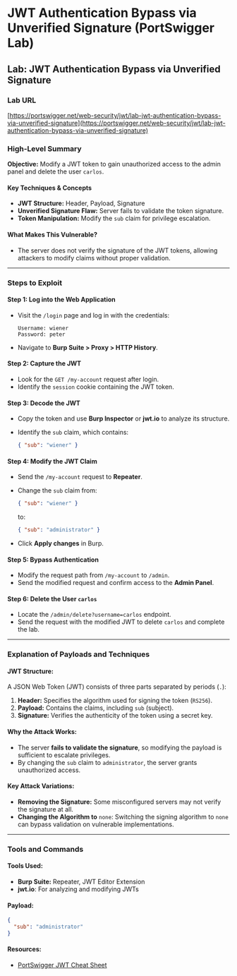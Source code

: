 # JWT Authentication Bypass via Unverified Signature (PortSwigger Lab)

## Lab: JWT Authentication Bypass via Unverified Signature

### Lab URL

[https://portswigger.net/web-security/jwt/lab-jwt-authentication-bypass-via-unverified-signature](https://portswigger.net/web-security/jwt/lab-jwt-authentication-bypass-via-unverified-signature)

### High-Level Summary

**Objective:** Modify a JWT token to gain unauthorized access to the admin panel and delete the user `carlos`.

#### Key Techniques & Concepts

* **JWT Structure:** Header, Payload, Signature
* **Unverified Signature Flaw:** Server fails to validate the token signature.
* **Token Manipulation:** Modify the `sub` claim for privilege escalation.

#### What Makes This Vulnerable?

* The server does not verify the signature of the JWT tokens, allowing attackers to modify claims without proper validation.

***

### Steps to Exploit

#### Step 1: Log into the Web Application

*   Visit the `/login` page and log in with the credentials:

    ```plaintext
    Username: wiener  
    Password: peter  
    ```
* Navigate to **Burp Suite > Proxy > HTTP History**.

#### Step 2: Capture the JWT

* Look for the `GET /my-account` request after login.
* Identify the `session` cookie containing the JWT token.

#### Step 3: Decode the JWT

* Copy the token and use **Burp Inspector** or **jwt.io** to analyze its structure.
*   Identify the `sub` claim, which contains:

    ```json
    { "sub": "wiener" }
    ```

#### Step 4: Modify the JWT Claim

* Send the `/my-account` request to **Repeater**.
*   Change the `sub` claim from:

    ```json
    { "sub": "wiener" }
    ```

    to:

    ```json
    { "sub": "administrator" }
    ```
* Click **Apply changes** in Burp.

#### Step 5: Bypass Authentication

* Modify the request path from `/my-account` to `/admin`.
* Send the modified request and confirm access to the **Admin Panel**.

#### Step 6: Delete the User `carlos`

* Locate the `/admin/delete?username=carlos` endpoint.
* Send the request with the modified JWT to delete `carlos` and complete the lab.

***

### Explanation of Payloads and Techniques

#### **JWT Structure:**

A JSON Web Token (JWT) consists of three parts separated by periods (`.`):

1. **Header:** Specifies the algorithm used for signing the token (`RS256`).
2. **Payload:** Contains the claims, including `sub` (subject).
3. **Signature:** Verifies the authenticity of the token using a secret key.

#### **Why the Attack Works:**

* The server **fails to validate the signature**, so modifying the payload is sufficient to escalate privileges.
* By changing the `sub` claim to `administrator`, the server grants unauthorized access.

#### **Key Attack Variations:**

* **Removing the Signature:** Some misconfigured servers may not verify the signature at all.
* **Changing the Algorithm to** `none`: Switching the signing algorithm to `none` can bypass validation on vulnerable implementations.

***

### Tools and Commands

#### **Tools Used:**

* **Burp Suite:** Repeater, JWT Editor Extension
* **jwt.io**: For analyzing and modifying JWTs

#### **Payload:**

```json
{
  "sub": "administrator"
}
```

#### **Resources:**

* [PortSwigger JWT Cheat Sheet](https://portswigger.net/web-security/jwt)
